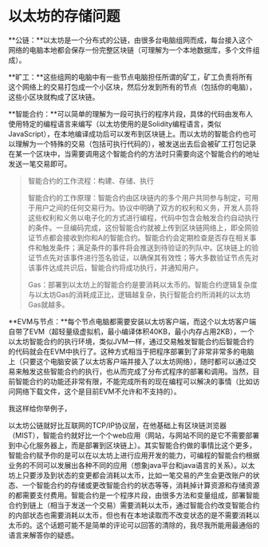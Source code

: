  # 以太坊的存储问题

**公链：**以太坊是一个分布式的公链，由很多台电脑组网而成，每台接入这个网络的电脑本地都会保存一份完整区块链（可理解为一个本地数据库，多个文件组成）。

**旷工：**这些组网的电脑中有一些节点电脑担任所谓的矿工，矿工负责将所有这个网络上的交易打包成一个小区块，然后分发到所有的节点（包括你的电脑），这些小区块就构成了区块链。

**智能合约：**可以简单的理解为一段可执行的程序片段，具体的代码由发布人使用特定的编程语言来编写（以太坊使用的是Solidity编程语言，类似JavaScript），在本地编译成功后可以发布到区块链上。而以太坊的智能合约也可以理解为一个特殊的交易（包括可执行代码的），被发送出去后会被矿工打包记录在某一个区块中，当需要调用这个智能合约的方法时只需要向这个智能合约的地址发送一笔交易即可。

> 智能合约的工作流程：构建、存储、执行
>
> 智能合约的工作原理：智能合约由区块链内的多个用户共同参与制定，可用于用户之间的任何交易行为。协议中明确了双方的权利和义务，开发人员将这些权利和义务以电子化的方式进行编程，代码中包含会触发合约自动执行的条件。一旦编码完成，这份智能合约就被上传到区块链网络上，即全网验证节点都会接收到你和A的智能合约。智能合约会定期检查是否存在相关事件和触发条件；满足条件的事件将会推送到待验证的列队中。区块链上的验证节点先对该事件进行签名验证，以确保其有效性；等大多数验证节点先对该事件达成共识后，智能合约将成功执行，并通知用户。
>
> Gas：部署到以太坊上的智能合约是要消耗以太币的。智能合约逻辑复杂度与以太坊Gas的消耗成正比，逻辑越复杂，执行智能合约所消耗的以太坊Gas就越多。

**EVM与节点：**每个节点电脑都需要安装以太坊客户端，而这个以太坊客户端自带了EVM（超轻量级虚拟机，最小编译体积40KB，最小内存占用2KB），一个以太坊智能合约的执行环境，类似JVM一样，通过交易触发智能合约后智能合约的代码就会在EVM中执行了。这种方式相当于把程序部署到了非常非常多的电脑上（只要这个电脑安装了以太坊客户端并接入了以太坊网络），随时都可以通过交易来触发这些智能合约的执行，也从而完成了分布式程序的部署和调用。当然，目前智能合约的功能还非常有限，不能完成所有的现在编程可以解决的事情（比如访问网络下载文件，这个是目前EVM不允许和不支持的）。

我这样给你举例子，

以太坊公链就好比互联网的TCP/IP协议层，在他基础上有区块链浏览器（MIST），智能合约就好比一个个web应用（网站，与网站不同的是它不需要部署到中心化服务器上，而是部署到区块链上）。其实智能合约做的事情比这个更多，智能合约赋予你的是可以在以太坊上进行应用开发的能力，可编程的智能合约根据业务的不同可以发展出各种不同的应用（想象java平台和java语言的关系）。以太坊上只要涉及到状态的变更都会消耗以太币，比如一笔交易的产生会更改账户的状态、一个智能合约的存储或更改智能合约的状态等等，消耗掉计算资源和存储资源的都需要支付费用。智能合约是一个程序片段，由很多方法和变量组成，部署智能合约到链上（相当于发送一个交易）需要消耗以太币，通过智能合约改变智能合约的内部状态也需要消耗以太币，但也有在本地读取而不改变状态的是不需要消耗以太币的。这个话题可能不是简单的评论可以回答的清除的，我尽我所能用最通俗的语言来解答你的疑惑。